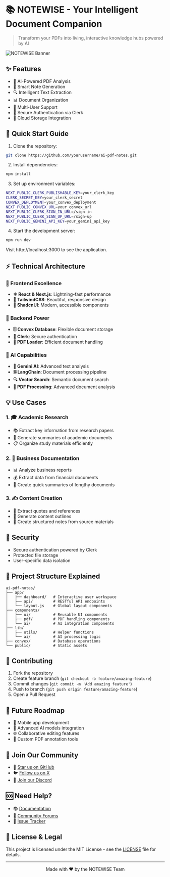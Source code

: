 # 📚 NOTEWISE - Your Intelligent Document Companion

> Transform your PDFs into living, interactive knowledge hubs powered by AI

![NOTEWISE Banner](path-to-banner-image.png)

## ✨ Features

- 🤖 AI-Powered PDF Analysis
- 📝 Smart Note Generation
- 🔍 Intelligent Text Extraction
- 📊 Document Organization
- 👥 Multi-User Support
- 🔐 Secure Authentication via Clerk
- 💾 Cloud Storage Integration

## 🚀 Quick Start Guide

1. Clone the repository:

```bash
git clone https://github.com/yourusername/ai-pdf-notes.git
```

2. Install dependencies:

```bash
npm install
```

3. Set up environment variables:

```bash
NEXT_PUBLIC_CLERK_PUBLISHABLE_KEY=your_clerk_key
CLERK_SECRET_KEY=your_clerk_secret
CONVEX_DEPLOYMENT=your_convex_deployment
NEXT_PUBLIC_CONVEX_URL=your_convex_url
NEXT_PUBLIC_CLERK_SIGN_IN_URL=/sign-in
NEXT_PUBLIC_CLERK_SIGN_UP_URL=/sign-up
NEXT_PUBLIC_GEMINI_API_KEY=your_gemini_api_key
```

4. Start the development server:

```bash
npm run dev
```

Visit http://localhost:3000 to see the application.

## ⚡ Technical Architecture

### 🎨 Frontend Excellence

<!-- ![Next.js](https://img.shields.io/badge/Next.js-13+-black)
![React](https://img.shields.io/badge/React-18+-blue)
![TailwindCSS](https://img.shields.io/badge/TailwindCSS-3-38B2AC)
![ShadcnUI](https://img.shields.io/badge/ShadcnUI-0.1.14-F59E0B) -->

- **⚛️ React & Next.js**: Lightning-fast performance
- **🎯 TailwindCSS**: Beautiful, responsive design
- **🎪 ShadcnUI**: Modern, accessible components

### 🔧 Backend Power

- **🗄️ Convex Database**: Flexible document storage
- **🔐 Clerk**: Secure authentication
- **📄 PDF Loader**: Efficient document handling

### 🤖 AI Capabilities

- **🧠 Gemini AI**: Advanced text analysis
- **⛓️ LangChain**: Document processing pipeline
- **🔍 Vector Search**: Semantic document search
- **📑 PDF Processing**: Advanced document analysis

## 💡 Use Cases

### 1. 🎓 Academic Research

- 📚 Extract key information from research papers
- 📝 Generate summaries of academic documents
- 📋 Organize study materials efficiently

### 2. 💼 Business Documentation

- 📊 Analyze business reports
- 💰 Extract data from financial documents
- 📃 Create quick summaries of lengthy documents

### 3. ✍️ Content Creation

- 💭 Extract quotes and references
- 📌 Generate content outlines
- 📒 Create structured notes from source materials

## 🔐 Security

- Secure authentication powered by Clerk
- Protected file storage
- User-specific data isolation

## 📂 Project Structure Explained

```text
ai-pdf-notes/
├── app/
│   ├── dashboard/   # Interactive user workspace
│   ├── api/         # RESTful API endpoints
│   └── layout.js    # Global layout components
├── components/
│   ├── ui/          # Reusable UI components
│   ├── pdf/         # PDF handling components
│   └── ai/          # AI integration components
├── lib/
│   ├── utils/       # Helper functions
│   └── ai/          # AI processing logic
├── convex/          # Database operations
└── public/          # Static assets
```

## 👥 Contributing

1. Fork the repository
2. Create feature branch (`git checkout -b feature/amazing-feature`)
3. Commit changes (`git commit -m 'Add amazing feature'`)
4. Push to branch (`git push origin feature/amazing-feature`)
5. Open a Pull Request

## 🔮 Future Roadmap

- 📱 Mobile app development
- 🤖 Advanced AI models integration
- 🌐 Collaborative editing features
- 🎨 Custom PDF annotation tools

## 🤝 Join Our Community

- 🌟 [Star us on GitHub](https://github.com/yourusername/ai-pdf-notes)
- 🐦 [Follow us on X](https://twitter.com/aipdfnotes)
- 💬 [Join our Discord](https://discord.gg/aipdfnotes)

## 🆘 Need Help?

- 📚 [Documentation](https://docs.aipdfnotes.com)
- 💭 [Community Forums](https://community.aipdfnotes.com)
- 🎫 [Issue Tracker](https://github.com/yourusername/ai-pdf-notes/issues)

## 📜 License & Legal

This project is licensed under the MIT License - see the [LICENSE](LICENSE) file for details.

---

<p align="center">Made with ❤️ by the NOTEWISE Team</p>
